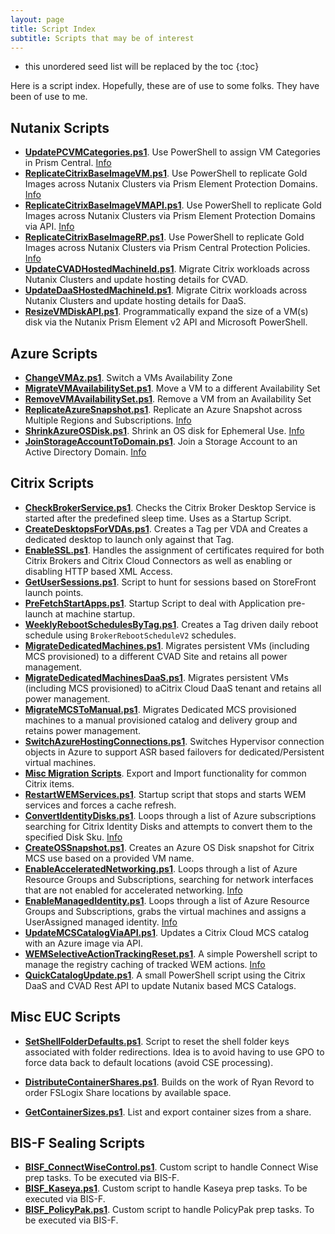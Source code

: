 ```yaml
---
layout: page
title: Script Index
subtitle: Scripts that may be of interest
---
```


-  this unordered seed list will be replaced by the toc
{:toc}

Here is a script index. Hopefully, these are of use to some folks. They have been of use to me.

## Nutanix Scripts

-  **[UpdatePCVMCategories.ps1](https://github.com/nutanixdev/euc-samples/tree/main/citrix/categories/manage_pc_vm_categories)**. Use PowerShell to assign VM Categories in Prism Central. [Info](https://www.nutanix.dev/2023/07/26/)
-  **[ReplicateCitrixBaseImageVM.ps1](https://github.com/nutanixdev/euc-samples/tree/main/citrix/mcs/replicate_citrix_base_image_pd)**. Use PowerShell to replicate Gold Images across Nutanix Clusters via Prism Element Protection Domains. [Info](https://www.nutanix.dev/2023/07/03/replicating-images-for-citrix-mcs-with-prism-element-protection-domains-and-powershell/)
-  **[ReplicateCitrixBaseImageVMAPI.ps1](https://github.com/nutanixdev/euc-samples/tree/main/citrix/mcs/replicate_citrix_base_image_pd_api)**. Use PowerShell to replicate Gold Images across Nutanix Clusters via Prism Element Protection Domains via API. [Info](https://www.nutanix.dev/2023/07/03/replicating-images-for-citrix-mcs-with-prism-element-protection-domains-and-powershell/)
-  **[ReplicateCitrixBaseImageRP.ps1](https://github.com/nutanixdev/euc-samples/tree/main/citrix/mcs/replicate_citrix_base_image_pc/recovery_point_replication)**. Use PowerShell to replicate Gold Images across Nutanix Clusters via Prism Central Protection Policies. [Info](https://www.nutanix.dev/2023/07/04/replicating-images-for-citrix-mcs-with-prism-central-protection-policies-and-recovery-points/)
-  **[UpdateCVADHostedMachineId.ps1](https://github.com/nutanixdev/euc-samples/tree/main/citrix/multi_cluster_migration/citrix_cvad_reset_hostedmachineid)**. Migrate Citrix workloads across Nutanix Clusters and update hosting details for CVAD.
-  **[UpdateDaaSHostedMachineId.ps1](https://github.com/nutanixdev/euc-samples/tree/main/citrix/multi_cluster_migration/citrix_daas_reset_hostedmachineid)**. Migrate Citrix workloads across Nutanix Clusters and update hosting details for DaaS.
-  **[ResizeVMDiskAPI.ps1](https://github.com/JamesKindon/Nutanix/blob/main/ResizeVMDiskAPI.ps1)**. Programmatically expand the size of a VM(s) disk via the Nutanix Prism Element v2 API and Microsoft PowerShell.

## Azure Scripts

-  **[ChangeVMAz.ps1](https://github.com/JamesKindon/Azure/blob/master/ChangeVMAz.ps1)**. Switch a VMs Availability Zone
-  **[MigrateVMAvailabilitySet.ps1](https://github.com/JamesKindon/Azure/blob/master/MigrateVMAvailabilitySet.ps1)**. Move a VM to a different Availability Set
-  **[RemoveVMAvailabilitySet.ps1](https://github.com/JamesKindon/Azure/blob/master/RemoveVMAvailabilitySet.ps1)**. Remove a VM from an Availability Set
-  **[ReplicateAzureSnapshot.ps1](https://github.com/JamesKindon/Azure/blob/master/ReplicateAzureSnapshot.ps1)**. Replicate an Azure Snapshot across Multiple Regions and Subscriptions. [Info](https://jkindon.com/microsoft-azure-snapshot-replication-framework/)
-  **[ShrinkAzureOSDisk.ps1](https://github.com/JamesKindon/Azure/blob/master/ShrinkAzureOSDisk.ps1)**. Shrink an OS disk for Ephemeral Use. [Info](https://jkindon.com/shrink-azure-os-disk-for-ephemeral/)
-  **[JoinStorageAccountToDomain.ps1](https://github.com/JamesKindon/Azure/tree/master/JoinStorageAccountToDomain)**. Join a Storage Account to an Active Directory Domain. [Info](https://jkindon.com/automating-active-directory-domain-join-for-azure-storage-accounts-with-container-workloads/)

## Citrix Scripts

-  **[CheckBrokerService.ps1](https://github.com/JamesKindon/Citrix/blob/master/CheckBrokerService.ps1)**. Checks the Citrix Broker Desktop Service is started after the predefined sleep time. Uses as a Startup Script.
-  **[CreateDesktopsForVDAs.ps1](https://github.com/JamesKindon/Citrix/blob/master/CreateDesktopsForVDAs.ps1)**. Creates a Tag per VDA and Creates a dedicated desktop to launch only against that Tag.
-  **[EnableSSL.ps1](https://github.com/JamesKindon/Citrix/blob/master/EnableSSL.ps1)**. Handles the assignment of certificates required for both Citrix Brokers and Citrix Cloud Connectors as well as enabling or disabling HTTP based XML Access.
-  **[GetUserSessions.ps1](https://github.com/JamesKindon/Citrix/blob/master/GetUserSessions.ps1)**. Script to hunt for sessions based on StoreFront launch points.
-  **[PreFetchStartApps.ps1](https://github.com/JamesKindon/Citrix/blob/master/PreFetchStartApps.ps1)**. Startup Script to deal with Application pre-launch at machine startup.
-  **[WeeklyRebootSchedulesByTag.ps1](https://github.com/JamesKindon/Citrix/blob/master/WeeklyRebootSchedulesByTag.ps1)**. Creates a Tag driven daily reboot schedule using `BrokerRebootScheduleV2` schedules.
-  **[MigrateDedicatedMachines.ps1](https://github.com/JamesKindon/Citrix/tree/master/Migration%20Scripts/MigrateDedicatedMachines/MigratedDedicatedVM)**. Migrates persistent VMs (including MCS provisioned) to a different CVAD Site and retains all power management.
-  **[MigrateDedicatedMachinesDaaS.ps1](https://github.com/JamesKindon/Citrix/tree/master/Migration%20Scripts/MigrateDedicatedMachines/MigrateDedicatedVMDaaS)**. Migrates persistent VMs (including MCS provisioned) to aCitrix Cloud DaaS tenant and retains all power management.
-  **[MigrateMCSToManual.ps1](https://github.com/JamesKindon/Citrix/blob/master/Migration%20Scripts/MigrateMCSToManual/MigrateMCSToManual.ps1)**. Migrates Dedicated MCS provisioned machines to a manual provisioned catalog and delivery group and retains power management.
-  **[SwitchAzureHostingConnections.ps1](https://github.com/JamesKindon/Citrix/blob/master/Migration%20Scripts/SwitchAzureHostingConnections/SwitchAzureHostingConnections.ps1)**. Switches Hypervisor connection objects in Azure to support ASR based failovers for dedicated/Persistent virtual machines.
-  **[Misc Migration Scripts](https://github.com/JamesKindon/Citrix/tree/master/Migration%20Scripts)**. Export and Import functionality for common Citrix items.
-  **[RestartWEMServices.ps1](https://github.com/JamesKindon/Citrix/blob/master/Citrix%20WEM%20Startup%20Scripts/RestartWEMServices.ps1)**. Startup script that stops and starts WEM services and forces a cache refresh.
-  **[ConvertIdentityDisks.ps1](https://github.com/JamesKindon/Citrix/blob/master/Azure/ConvertIdentityDisks.ps1)**. Loops through a list of Azure subscriptions searching for Citrix Identity Disks and attempts to convert them to the specified Disk Sku. [Info](https://jkindon.com/enhancing-citrix-mcs-and-microsoft-azure-part-1-identity-disk-cost-optimization/)
-  **[CreateOSSnapshot.ps1](https://github.com/JamesKindon/Citrix/blob/master/Azure/CreateOSSnapshot.ps1)**. Creates an Azure OS Disk snapshot for Citrix MCS use based on a provided VM name.
-  **[EnableAcceleratedNetworking.ps1](https://github.com/JamesKindon/Citrix/blob/master/Azure/EnableAcceleratedNetworking.ps1)**. Loops through a list of Azure Resource Groups and Subscriptions, searching for network interfaces that are not enabled for accelerated networking. [Info](https://jkindon.com/enhancing-citrix-mcs-and-microsoft-azure-part-2-accelerated-networking/)
-  **[EnableManagedIdentity.ps1](https://github.com/JamesKindon/Citrix/blob/master/Azure/EnableManagedIdentity.ps1)**. Loops through a list of Azure Resource Groups and Subscriptions, grabs the virtual machines and assigns a UserAssigned managed identity. [Info](https://jkindon.com/enhancing-citrix-mcs-and-microsoft-azure-part-3-managed-identities/)
-  **[UpdateMCSCatalogViaAPI.ps1](https://github.com/JamesKindon/Citrix/blob/master/Azure/UpdateMCSCatalogViaAPI.ps1)**. Updates a Citrix Cloud MCS catalog with an Azure image via API.
-  **[WEMSelectiveActionTrackingReset.ps1](https://github.com/JamesKindon/CitrixWEMActionTrackingReset/blob/master/WEMSelectiveActionTrackingReset.ps1)**. A simple Powershell script to manage the registry caching of tracked WEM actions. [Info](https://jkindon.com/selective-deletion-of-the-wem-actions-tracking-cache/)
-  **[QuickCatalogUpdate.ps1](https://github.com/JamesKindon/Citrix/blob/master/QuickCatalogUpdate.ps1)**. A small PowerShell script using the Citrix DaaS and CVAD Rest API to update Nutanix based MCS Catalogs.

## Misc EUC Scripts

-  **[SetShellFolderDefaults.ps1](https://github.com/JamesKindon/Citrix/blob/master/SetShellFolderDefaults.ps1)**.  Script to reset the shell folder keys associated with folder redirections. Idea is to avoid having to use GPO to force data back to default locations (avoid CSE processing).

-  **[DistributeContainerShares.ps1](https://github.com/JamesKindon/Citrix/blob/master/FSLogix/DistributeContainerShares.ps1)**. Builds on the work of Ryan Revord to order FSLogix Share locations by available space.
-  **[GetContainerSizes.ps1](https://github.com/JamesKindon/Citrix/blob/master/FSLogix/GetContainerSizes.ps1)**. List and export container sizes from a share.

## BIS-F Sealing Scripts

-  **[BISF_ConnectWiseControl.ps1](https://github.com/JamesKindon/Citrix/tree/master/Sealing/Connectwise)**. Custom script to handle Connect Wise prep tasks. To be executed via BIS-F.
-  **[BISF_Kaseya.ps1](https://github.com/JamesKindon/Citrix/tree/master/Sealing/Kaseya)**. Custom script to handle Kaseya prep tasks. To be executed via BIS-F.
-  **[BISF_PolicyPak.ps1](https://github.com/JamesKindon/Citrix/tree/master/Sealing/PolicyPak)**. Custom script to handle PolicyPak prep tasks. To be executed via BIS-F.
